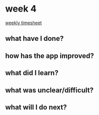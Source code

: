 # week 4

[weekly timesheet](https://github.com/nigoshh/huff-n-puff/blob/master/documentation/timesheet.md#week-4)

## what have I done?

## how has the app improved?

## what did I learn?

## what was unclear/difficult?

## what will I do next?
